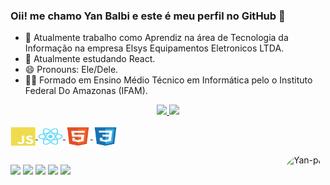 ### Oii! me chamo Yan Balbi e este é meu perfil no GitHub 👋

- 🔭 Atualmente trabalho como Aprendiz na área de Tecnologia da Informação na empresa Elsys Equipamentos Eletronicos LTDA.
- 🌱 Atualmente estudando React.
- 😄 Pronouns: Ele/Dele.
- 👨‍🎓 Formado em Ensino Médio Técnico em Informática pelo o Instituto Federal Do Amazonas (IFAM).

<div align="center">
  <a href="https://github.com/yanlucasblb">
  <img height="180em" src="https://github-readme-stats.vercel.app/api?username=yanlucasblb&show_icons=true&theme=clear&include_all_commits=true&count_private=true&custom_title=Esses são meus GitHub Stats"/>
  <img height="180em" src="https://github-readme-stats.vercel.app/api/top-langs/?username=yanlucasblb&layout=compact&langs_count=7&theme=clear&custom_title=Liguagens mais utilizadas "/>
</div>
  
<div style="display: inline_block"><br>
  <img align="center" alt="Js" height="30" width="40" src="https://raw.githubusercontent.com/devicons/devicon/master/icons/javascript/javascript-plain.svg">
  <img align="center" alt="React" height="30" width="40" src="https://raw.githubusercontent.com/devicons/devicon/master/icons/react/react-original.svg">
  <img align="center" alt="HTML" height="30" width="40" src="https://raw.githubusercontent.com/devicons/devicon/master/icons/html5/html5-original.svg">
  <img align="center" alt="CSS" height="30" width="40" src="https://raw.githubusercontent.com/devicons/devicon/master/icons/css3/css3-original.svg">

  <img align="right" alt="Yan-pic" height="150" style="border-radius:50px;"
       src="https://media.discordapp.net/attachments/933061971773890684/933063478552461432/11efc024-721e-47f6-9caf-40c092fbbb49.jpg?width=406&height=406">
</div>  
  
##
  
<div> 
  <a href="https://www.instagram.com/lucasbalbi._/" target="_blank"><img src="https://img.shields.io/badge/-Instagram-%23E4405F?style=for-the-badge&logo=instagram&logoColor=white" target="_blank"></a>
 	<a href="https://twitter.com/LucasBalbi_" target="_blank"><img src="https://img.shields.io/badge/Twitter-1DA1F2?style=for-the-badge&logo=twitter&logoColor=white" target="_blank"></a>
 <a href="https://discord.gg/exEnnJG8" target="_blank"><img src="https://img.shields.io/badge/Discord-7289DA?style=for-the-badge&logo=discord&logoColor=white" target="_blank"></a> 
  <a href = "mailto:yan.balbi33@gmail.com"><img src="https://img.shields.io/badge/Gmail-D14836?style=for-the-badge&logo=gmail&logoColor=white" target="_blank"></a>
  <a href="https://www.linkedin.com/in/yan-balbi/" target="_blank"><img src="https://img.shields.io/badge/-LinkedIn-%230077B5?style=for-the-badge&logo=linkedin&logoColor=white" target="_blank"></a> 
 
</div>

